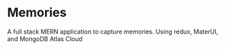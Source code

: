 # Memories
A full stack MERN application to capture memories. 
Using redux, MaterUI, and MongoDB Atlas Cloud
